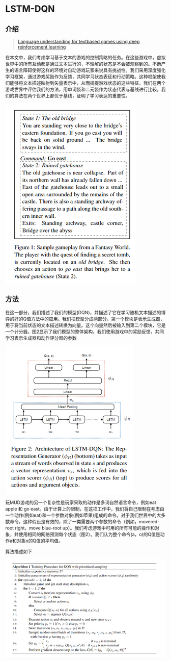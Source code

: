 # LSTM-DQN

## 介绍

> [Language understanding for textbased games using deep reinforcement learning](https://arxiv.org/abs/1506.08941)

在本文中，我们考虑学习基于文本的游戏的控制策略的任务。在这些游戏中，虚拟世界中的所有互动都是通过文本进行的，不理解的状态是不会被观察到的。不断产生的语言障碍使得这样的环境对自动游戏玩家来说具有挑战性。我们采用深度强化学习框架，通过游戏奖励作为反馈，共同学习状态表征和行动策略。这种框架使我们能够将文本描述映射到矢量表示中，从而捕捉游戏状态的这些特征。我们在两个游戏世界中评估我们的方法，用单词袋和二元袋作为状态代表与基线进行比较。我们的算法在两个世界上都优于基线，证明了学习表达的重要性。

![](../../.gitbook/assets/image%20%28151%29.png)

## 方法

在这一部分，我们描述了我们的模型\(DQN\)，并描述了它在学习随机文本描述的博弈的好的Q值方法中的应用。我们把模型分成两部分。第一个模块是表示生成器，用于将当前状态的文本描述转换为向量。这个向量然后被输入到第二个模块，它是一个计分器。图2显示了我们模型的整体架构。我们使用游戏中的奖励反馈，共同学习表示生成器和动作评分器的参数

![](../../.gitbook/assets/image%20%28165%29.png)

玩MUD游戏的另一个复杂性是玩家采取的动作是多词自然语言命令，例如eat apple 和 go east。由于计算上的限制，在这项工作中，我们将自己限制在考虑由一个动作\(例如eat\)和一个参数对象\(例如苹果\)组成的命令。对于我们世界中的大多数命令，这种假设是有效的，除了一类需要两个参数的命令（例如，movered-root right，move blue-root up）。我们考虑游戏中可用的所有可能的操作和对象，并使用相同的网络预测每个状态（图2）。我们认为整个命令\(a，o\)的Q值是动作a和对象o的Q值的平均值。

算法描述如下

![](../../.gitbook/assets/image%20%28169%29.png)



## 


